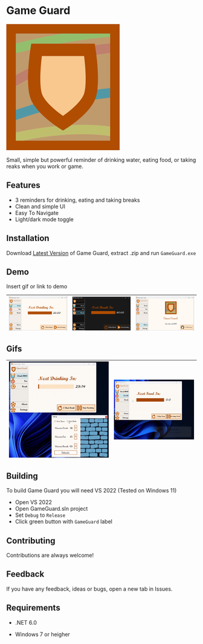 # Game Guard

![Logo](GameGuard/banner.png)

Small, simple but powerful reminder of drinking water, eating food, or taking reaks when you work or game.


## Features

- 3 reminders for drinking, eating and taking breaks
- Clean and simple UI
- Easy To Navigate
- Light/dark mode toggle
## Installation

Download [Latest Version](https://github.com/ThreeDimensions1/GameGuard/releases) of Game Guard, extract .zip and run `GameGuard.exe`
## Demo

Insert gif or link to demo

| ![Image 1](images/image1.png) | ![Image 2](images/image2.png) | ![Image 3](images/image3.png) |
|------------------------------|------------------------------|------------------------------|


## Gifs

| ![Image 1](images/gif1.gif) | ![Image 2](images/gif2.gif) |
|------------------------------|------------------------------|

## Building

To build Game Guard you will need VS 2022 (Tested on Windows 11)

- Open VS 2022
- Open GameGuard.sln project
- Set `Debug` to `Release`
- Click green button with `GameGuard` label
## Contributing

Contributions are always welcome!
## Feedback

If you have any feedback, ideas or bugs, open a new tab in Issues.

## Requirements

- .NET 6.0

- Windows 7 or heigher
